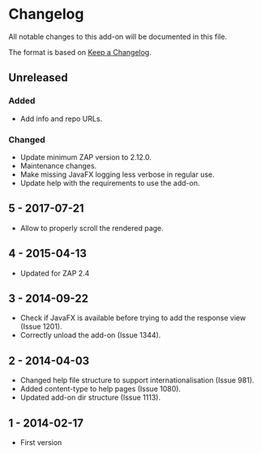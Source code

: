 # Changelog
All notable changes to this add-on will be documented in this file.

The format is based on [Keep a Changelog](https://keepachangelog.com/en/1.0.0/).

## Unreleased
### Added
- Add info and repo URLs.

### Changed
- Update minimum ZAP version to 2.12.0.
- Maintenance changes.
- Make missing JavaFX logging less verbose in regular use.
- Update help with the requirements to use the add-on.

## 5 - 2017-07-21

- Allow to properly scroll the rendered page.

## 4 - 2015-04-13

- Updated for ZAP 2.4

## 3 - 2014-09-22

- Check if JavaFX is available before trying to add the response view (Issue 1201).
- Correctly unload the add-on (Issue 1344).

## 2 - 2014-04-03

- Changed help file structure to support internationalisation (Issue 981).
- Added content-type to help pages (Issue 1080).
- Updated add-on dir structure (Issue 1113).

## 1 - 2014-02-17

- First version

